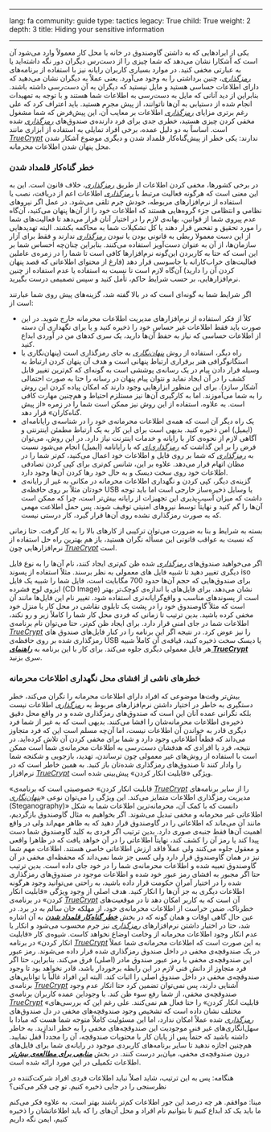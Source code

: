 

---

lang: fa
community: guide
type: tactics
legacy: True
child: True
weight: 2
depth: 3
title: Hiding your sensitive information

---

یکی از ایرادهایی که به داشتن گاوصندوق در خانه یا محل کار معمولاً وارد می‌شود آن است که آشکارا نشان می‌دهد که شما چیزی را از دست‌رس دیگران دور نگه داشته‌اید یا به عبارتی مخفی کنید. در موارد بسیاری کاربران رایانه نیز با استفاده از برنامه‌های [*رمزگذاری*](/fa/glossary#Encryption)، چنین برداشتی را به وجود می‌آورد. یعنی عملاً به دیگران نشان می‌دهید که دارای اطلاعات حساسی هستید و مایل نیستید که دیگران به آن دست‌رسی داشته باشند. بنابراین از دید آنانی که مایل به دست‌رسی به اطلاعات شما هستند و با توجه به تمهیدات انجام شده از دستیابی به آن‌ها ناتوانند، از پیش مجرم هستید. باید اعتراف کرد که علی رغم برتری مزایای [*رمزگذاری*](/fa/glossary#Encryption) اطلاعات بر معایب آن، این پیش‌فرض که شما مشغول مخفی کردن چیزی هستید، خطری جدی برای فرد دارنده‌ی صندوق‌های [*رمزگذاری*](/fa/glossary#Encryption) شده است. اساساً به دو دلیل عمده، برخی افراد تمایلی به استفاده از ابزاری مانند [*TrueCrypt*](/fa/glossary#TrueCrypt) ندارند: یکی خطر از پیش‌گناه‌کار قلمداد شدن و دیگری موضوع آشکار شدن محل پنهان شدن اطلاعات محرمانه.


### **خطر گناه‌کار قلمداد شدن** ###

در برخی کشورها، مخفی کردن اطلاعات از طریق [*رمزگذاری*](/fa/glossary#Encryption)، خلاف قانون است. این به این معنی است که هرگونه فعالیت مرتبط با [*رمزگذاری*](/fa/glossary#Encryption) اطلاعات اعم از دریافت، نصب یا استفاده از نرم‌افزارهای مربوطه، خودش جرم تلقی می‌شود. در عمل اگر نیروهای نظامی و انتظامی جزء گروه‌هایی هستند که اطلاعات خود را از آن‌ها پنهان می‌کنید، آن‌گاه عدم پیروی شما از قوانین، بهانه‌ی لازم را در اختیار آنان قرار می‌دهد تا فعالیت‌های شما را مورد تحقیق و تفحص قرار دهند یا کل تشکیلات شما به محاکمه بکشند. البته تهدیدهایی از این دست معمولا ربطی به قانونی بودن یا نبودن [*رمزگذاری*](/fa/glossary#Encryption) ندارند و فقط برای آزار سازمان‌ها، از آن به عنوان دست‌آویز استفاده می‌کنند. بنابراین چنان‌چه احساس شما بر این است که حتا به کاربردن این‌گونه نرم‌افزارها کافی است تا شما را در زمره‌ی عاملین فعالیت‌های خراب‌کارانه یا جاسوسی قرار دهد (فارغ از محتوای اطلاعاتی که قصد پنهان کردن آن را دارید) آن‌گاه لازم است تا نسبت به استفاده یا عدم استفاده از چنین نرم‌افزارهایی، بر حسب شرایط حاکم، تأمل کنید و سپس تصمیمی درست بگیرید.

اگر شرایط شما به گونه‌ای است که در بالا گفته شد، گزینه‌های پیش روی شما عبارتند است از:

- کلاً از فکر استفاده از نرم‌افزارهای مدیریت اطلاعات محرمانه خارج شوید. در این صورت باید فقط اطلاعات غیر حساس خود را ذخیره کنید و یا برای نگهداری آن دسته از اطلاعات حساسی که نیاز به حفظ آن‌ها دارید، یک سری کدهای من در آوردی ابداع کنید.
- راه دیگر، استفاده از روش [*پنهان‌نگاری*](/fa/glossary#Steganography) به جای رمزگذاری است (پنهان‌نگاری یا استگانوگرافی هنر برقراری ارتباط پنهانی است و هدف آن پنهان کردن ارتباط به وسیله قرار دادن پیام در یک رسانه‌ی پوششی است به گونه‌ای که کم‌ترین تغییر قابل کشف را در آن ایجاد نماید و نتوان پیام پنهان در رسانه را حتا به صورت احتمالی آشکار سازد). برای این منظور ابزارهایی وجود دارند که امکان پیاده کردن این روش را به شما می‌آموزند. اما به کارگیری آن‌ها نیز مستلزم احتیاط و هم‌چنین مهارت کافی است. به علاوه، استفاده از این روش نیز ممکن است شما را در زمره «از پیش گناه‌کاران» قرار دهد.
- یک راه دیگر آن است که همه‌ی اطلاعات محرمانه‌ی خود را در شناسه‌ی رایانامه‌ای (ایمیل) امن ذخیره کنید. بدیهی است برای این کار به یک ارتباط مطمئن اینترنتی و آگاهی لازم از نحوه‌ی کار با رایانه و خدمات اینترنت نیاز دارد. در این روش، می‌توان فرض را بر این گذاشت که [*رمزگذاری‌ای*](/fa/glossary#Encryption) که با رایانامه (ایمیل) انجام می‌شود نسبت به [*رمزگذاری*](/fa/glossary#Encryption) که شما بر روی فایل و اطلاعات خود اعمال می‌کنید، کم‌تر شما را در مظان اتهام قرار می‌دهد. علاوه بر این، شانس کم‌تری برای کپی کردن تصادفی اطلاعات خود روی سخت دیسک و به حال خود رها کردن آن‌ها وجود دارد.
- گزینه‌ی دیگر، کپی کردن و نگهداری اطلاعات محرمانه در مکانی به غیر از رایانه‌ی خودتان مثلاً بر روی حافظه‌ی USB یا وسایل ذخیره‌ساز خارجی است اما باید توجه داشت که میزان آسیب‌پذیری این تجهیزات از رایانه بیش‌تر است، چرا که ممکن است آن‌ها را گم کنید و نهایتاً توسط نیروهای امنیتی توقیف شوند. پس حمل اطلاعت مهمی که به صورت رمزگذاری نشده روی آن‌ها قرار گیرد، کار درستی نیست.

بسته به شرایط و بنا به ضرورت می‌توان ترکیبی از کارهای بالا را به کار گرفت. حتا زمانی که نسبت به عواقب قانونی این مسأله نگران هستید، باز هم بهترین راه حل استفاده از نرم‌افزارهایی چون [*TrueCrypt*](/fa/glossary#TrueCrypt) است.

اگر می‌خواهید صندوق‌های [*رمزگذاری*](/fa/glossary#Encryption) شده ظن کم‌تری ایجاد کنند، نام آن‌ها را به نوع فایل دیگری تغییر دهید تا شبیه فایل های معمولی به نظر برسند. مثلاً استفاده از پسوند iso برای صندوق‌هایی که حجم آن‌ها حدود 700 مگابایت است، فایل شما را شبیه یک فایل ایزوی لوح فشرده (CD Image) نشان می‌دهد. برای فایل‌های با اندازه‌ی کوچک‌تر بهتر است از پسوندهای مناسب و واقع‌گرایانه‌تری استفاده شود. تغییر نام این فایل‌ها مانند آن است که مثلاً گاوصندوق خود را در پشت یک تابلوی نقاشی در محل کار یا منزل خود مخفی کرده باشید. بدین ترتیب تا زمانی که فردی محل کار شما را کاملاً زیر و رو نکند، اطلاعات شما در جای امنی قرار دارد. برای ایجاد ظن کم‌تر، حتا می‌توان نام برنامه‌ی [*TrueCrypt*](/fa/glossary#TrueCrypt) را نیز عوض کرد. در نتیجه اگر این برنامه را در کنار فایل‌های صندوق های رمزگذاری شده بر روی حافظه‌ی USB یا دیسک سخت ذخیره کنید، قیافه‌ی آن کاملاً شبیه هر فایل معمولی دیگری جلوه می‌کند. برای کار با این برنامه به [***راهنمای TrueCrypt***](truecrypt) سری بزنید.



### **خطرهای ناشی از افشای محل نگهداری اطلاعات محرمانه** ###

بیش‌تر وقت‌ها موضوعی که افراد دارای اطلاعات محرمانه را نگران می‌کند، خطر دستگیری به خاطر در اختیار داشتن نرم‌افزارهای مربوط به [*رمزگذاری*](/fa/glossary#Encryption) اطلاعات نیست بلکه نگرانی عمده آنان این است که صندوق‌های رمزگذاری شده و در‌ واقع محل دقیق ذخیره‌ی اطلاعات محرمانه‌شان را افشا می‌کنند. بدیهی است که به غیر از شما فرد دیگری قادر به خواندن آن اطلاعات نیست، اما آن‌چه مسلم است این که فرد متجاوز می‌داند که قطعاً اطلاعاتی وجود دارد و شما برای مخفی کردن آن تلاش کرده‌اید. در نتیجه، فرد یا افرادی که هدفشان دست‌رسی به اطلاعات محرمانه‌ی شما است ممکن است با استفاده از روش‌های غیر معمولی چون ترساندن، تهدید، بازجویی و شکنجه شما را وادار کنند تا صندوق‌های رمزگذاری شده‌تان باز کنید. به همین خاطر است که در نرم‌افزار [*TrueCrypt*](/fa/glossary#TrueCrypt) ویژگی «قابلیت انکار کردن» پیش‌بینی شده است.

«قابلیت انکار کردن» خصوصیتی است که برنامه‌ی [*TrueCrypt*](/fa/glossary#TrueCrypt) را از سایر برنامه‌های مدیریت رمزگذاری اطلاعات متمایز می‌کند. این ویژگی را می‌توان نوعی «[*پنهان‌نگاری*](/fa/glossary#Steganography) (Steganography)» دانست که با کمک آن، محرمانه‌ترین اطلاعات شما به شکل اطلاعاتی غیر محرمانه و مخفی تبدیل می‌شوند. اگر بخواهیم به مثال گاوصندوق بازگردیم، مانند آن می‌ماند که اطلاعاتی را در گاوصندوق قرار دهید که به ظاهر مهم‌اند ولی در‌ واقع اهمیت آن‌ها فقط جنبه‌ی صوری دارد. بدین ترتیب اگر فردی به کلید گاوصندوق شما دست پیدا کند یا رمز آن را کشف کند، نهایتاً اطلاعاتی را در آن خواهد یافت که در ظاهرا واقعی و معقول جلوه می‌کنند ولی عملاً فاقد ارزش اطلاعاتی خاصی هستند.
اطلاعات مهم شما نیز در همان گاوصندوق قرار دارد ولی کسی جز شما نمی‌داند که محفظه‌ای مخفی در آن گاوصندوق تعبیه شده و اطلاعات محرمانه‌ی شما را در خود جای داده است. بدین ترتیب حتا اگر مجبور به افشای رمز عبور خود شده و اطلاعات موجود در صندوق‌های رمزگذاری شده را در اختیار آمران حکومت قرار داده باشید، به راحتی می‌توانید وجود هرگونه اطلاعات دیگری به جز آن‌ها را انکار کنید. هدف اصلی از وجود ویژگی «قابلیت انکار کردن» در برنامه‌ی [*TrueCrypt*](/fa/glossary#TrueCrypt) آن است که به کاربر امکان دهد تا در موقعیت‌های خطرناک، ضمن حراست از اطلاعات محرمانه‌ی خود، از مهلکه جان سالم به در برد. در عین حال گاهی اوقات و همان گونه که در بخش [***خطر گناه‌کار قلمداد شدن***](#Considering_the_risk_of_self-incrimination) به آن اشاره شد، حتا در اختیار داشتن نرم‌افزارهای [*رمزگذاری*](/fa/glossary#Encryption) نیز جرم محسوب می‌شود و انکار یا عدم انکار وجود اطلاعات محرمانه از وخامت اوضاع نخواهد کاست. 
شیوه‌ی کار «قابلیت انکار کردن» در برنامه [*TrueCrypt*](/fa/glossary#TrueCrypt) به این صورت است که اطلاعات محرمانه‌ی شما عملاً در یک صندوقچه‌ی مخفی در داخل صندوق رمزگذاری شده قرار داده می‌شوند. رمز عبور این صندوقچه‌ی مخفی با رمز عبور صندوق مادر (اصلی) فرق می‌کند. بنابراین، حتا اگر فرد متجاوز از دانش فنی لازم در این رابطه برخوردار باشد، قادر نخواهد بود تا وجود صندوقچه‌ی مخفی در داخل صندوق اصلی را اثبات کند. البته این افراد غالباً با توانایی‌های برنامه‌ی [*TrueCrypt*](/fa/glossary#TrueCrypt) آشنایی دارند، پس نمی‌توان تضمین کرد حتا انکار عدم وجود صندوقچه‌ی مخفی، از شما رفع سوء ظن کند. با وجوداین عمده کاربران برنامه‌ی [*TrueCrypt*](/fa/glossary#TrueCrypt) «قابلیت انکار کردن» را حتا فعال هم نمی‌کنند. علی رغم این که بررسی‌های مختلف نشان داده است که تشخیص وجود صندوقچه‌های مخفی در دل صندوق‌های [*رمزگذاری*](/fa/glossary#Encryption) شده عملاً امکان ندارد، اما این مسئولیت کاملاً متوجه شما هست که مبادا با سهل‌انگاری‌های غیر فنی موجودیت این صندوقچه‌های مخفی را به خطر اندازید. به خاطر داشته باشید که حتماً پس از پایان کار با محتویات صندوقچه، آن را مجدداً قفل نمایید. هم‌چنین اجازه ندهید تا سایر برنامه‌های کاربردی موجود در رایانه‌ی شما برای فایل‌های درون صندوقچه‌ی مخفی، میان‌بر درست کنند. در بخش [***منابعی برای مطالعه‌ی بیش‌تر***](4-furtherreading) اطلاعات تکمیلی در این مورد ارائه شده است.


<div class="background" markdown="1">
هنگامه: پس به این ترتیب، شاید اصلاً نباید اطلاعات فردی افراد شرکت‌کننده در نظرسنجی را در جایی ذخیره کنیم. تو چی فکر می‌کنی؟

مینا: موافقم. هر چه درصد این جور اطلاعات کم‌تر باشند بهتر است. به علاوه فکر می‌کنم ما باید یک کد ابداع کنیم تا بتوانیم نام افراد و محل آن‌های را که باید اطلاعاتشان را ذخیره کنیم، ایمن نگه داریم
</div>

